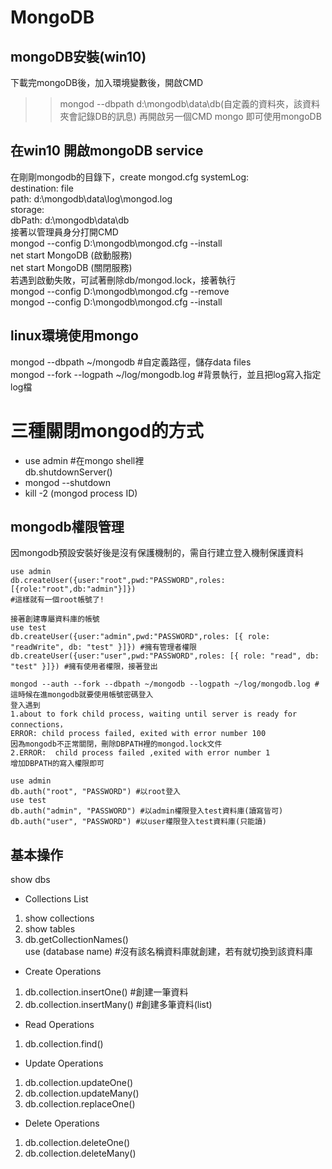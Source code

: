 # MongoDB
## mongoDB安裝(win10)
下載完mongoDB後，加入環境變數後，開啟CMD
>>mongod --dbpath d:\mongodb\data\db(自定義的資料夾，該資料夾會記錄DB的訊息)
再開啟另一個CMD
>>mongo 即可使用mongoDB
## 在win10 開啟mongoDB service
在剛剛mongodb的目錄下，create mongod.cfg
systemLog:<br>
    destination: file<br>
    path: d:\mongodb\data\log\mongod.log<br>
storage:<br>
    dbPath: d:\mongodb\data\db<br>
接著以管理員身分打開CMD<br>
mongod --config D:\mongodb\mongod.cfg --install<br>
net start MongoDB (啟動服務)<br>
net start MongoDB (關閉服務)<br>
若遇到啟動失敗，可試著刪除db/mongod.lock，接著執行<br>
mongod --config D:\mongodb\mongod.cfg --remove<br>
mongod --config D:\mongodb\mongod.cfg --install<br>
## linux環境使用mongo
mongod --dbpath ~/mongodb #自定義路徑，儲存data files<br>
mongod --fork --logpath ~/log/mongodb.log #背景執行，並且把log寫入指定log檔
# 三種關閉mongod的方式
* use admin #在mongo shell裡      
db.shutdownServer()
* mongod --shutdown
* kill -2 (mongod process ID)

## mongodb權限管理
因mongodb預設安裝好後是沒有保護機制的，需自行建立登入機制保護資料<br>
```
use admin
db.createUser({user:"root",pwd:"PASSWORD",roles:[{role:"root",db:"admin"}]})
#這樣就有一個root帳號了!
```
```
接著創建專屬資料庫的帳號
use test
db.createUser({user:"admin",pwd:"PASSWORD",roles: [{ role: "readWrite", db: "test" }]}) #擁有管理者權限
db.createUser({user:"user",pwd:"PASSWORD",roles: [{ role: "read", db: "test" }]}) #擁有使用者權限，接著登出

mongod --auth --fork --dbpath ~/mongodb --logpath ~/log/mongodb.log #這時候在進mongodb就要使用帳號密碼登入
登入遇到
1.about to fork child process, waiting until server is ready for connections，
ERROR: child process failed, exited with error number 100
因為mongodb不正常關閉，刪除DBPATH裡的mongod.lock文件
2.ERROR:  child process failed ,exited with error number 1
增加DBPATH的寫入權限即可

use admin
db.auth("root", "PASSWORD") #以root登入
use test
db.auth("admin", "PASSWORD") #以admin權限登入test資料庫(讀寫皆可)
db.auth("user", "PASSWORD") #以user權限登入test資料庫(只能讀)
```

## 基本操作
show dbs<br>
* Collections List<br>
1. show collections<br>
2. show tables<br>
3. db.getCollectionNames()<br>
use (database name) #沒有該名稱資料庫就創建，若有就切換到該資料庫<br>
* Create Operations<br>
1. db.collection.insertOne() #創建一筆資料<br>
2. db.collection.insertMany() #創建多筆資料(list)
* Read Operations<br>
1. db.collection.find()
* Update Operations<br>
1. db.collection.updateOne()<br>
2. db.collection.updateMany()<br>
3. db.collection.replaceOne()
* Delete Operations<br>
1. db.collection.deleteOne()<br>
2. db.collection.deleteMany()

